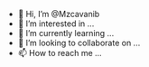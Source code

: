 - 👋 Hi, I’m @Mzcavanib
- 👀 I’m interested in ...
- 🌱 I’m currently learning ...
- 💞️ I’m looking to collaborate on ...
- 📫 How to reach me ...

<!---
Mzcavanib/Mzcavanib is a ✨ special ✨ repository because its `README.md` (this file) appears on your GitHub profile.
You can click the Preview link to take a look at your changes.
--->
